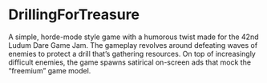 # DrillingForTreasure
A simple, horde-mode style game with a humorous twist made for the 42nd Ludum Dare Game Jam. The gameplay revolves around defeating waves of enemies to protect a drill that’s gathering resources. On top of increasingly difficult enemies, the game spawns satirical on-screen ads that mock the “freemium” game model.
